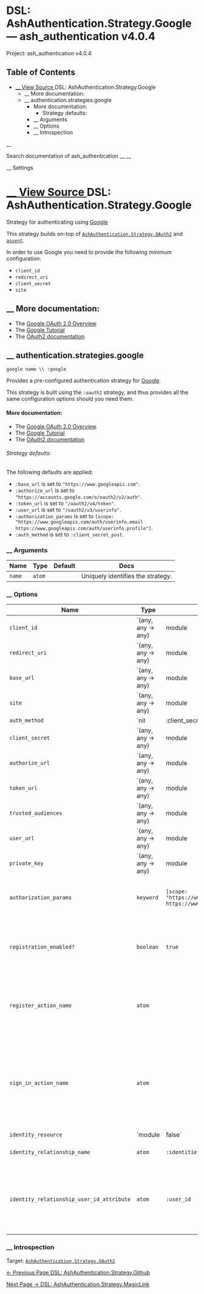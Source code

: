 # DSL: AshAuthentication.Strategy.Google — ash_authentication v4.0.4

Project: ash_authentication v4.0.4

## Table of Contents

- [ __ View Source ](external_link) DSL: AshAuthentication.Strategy.Google
  - __ More documentation:
  - __ authentication.strategies.google
      - More documentation:
          - Strategy defaults:
    - __ Arguments
    - __ Options
    - __ Introspection

__

Search documentation of ash_authentication __ __

__ Settings

#  [ __ View Source ](external_link) DSL: AshAuthentication.Strategy.Google

Strategy for authenticating using [Google](external_link)

This strategy builds on-top of [`AshAuthentication.Strategy.OAuth2`](external_link) and [`assent`](external_link).

In order to use Google you need to provide the following minimum configuration:

  * `client_id`
  * `redirect_uri`
  * `client_secret`
  * `site`



##  __ More documentation:

  * The [Google OAuth 2.0 Overview](external_link).
  * The [Google Tutorial](external_link)
  * The [OAuth2 documentation](external_link)



##  __ authentication.strategies.google
    
    
    google name \\ :google

Provides a pre-configured authentication strategy for [Google](external_link).

This strategy is built using the `:oauth2` strategy, and thus provides all the same configuration options should you need them.

#### More documentation:

  * The [Google OAuth 2.0 Overview](external_link).
  * The [Google Tutorial](external_link)
  * The [OAuth2 documentation](external_link)



###### Strategy defaults:

The following defaults are applied:

  * `:base_url` is set to `"https://www.googleapis.com"`.
  * `:authorize_url` is set to `"https://accounts.google.com/o/oauth2/v2/auth"`.
  * `:token_url` is set to `"/oauth2/v4/token"`.
  * `:user_url` is set to `"/oauth2/v3/userinfo"`.
  * `:authorization_params` is set to `[scope: "https://www.googleapis.com/auth/userinfo.email https://www.googleapis.com/auth/userinfo.profile"]`.
  * `:auth_method` is set to `:client_secret_post`.



###  __ Arguments

Name| Type| Default| Docs  
---|---|---|---  
`name`| `atom`| | Uniquely identifies the strategy.  
  
###  __ Options

Name| Type| Default| Docs  
---|---|---|---  
`client_id`| `(any, any -> any) | module | String.t`| | The OAuth2 client ID. Takes either a module which implements the [`AshAuthentication.Secret`](external_link) behaviour, a 2 arity anonymous function or a string.  
`redirect_uri`| `(any, any -> any) | module | String.t`| | The callback URI _base_. Not the whole URI back to the callback endpoint, but the URI to your `AuthPlug`. Takes either a module which implements the [`AshAuthentication.Secret`](external_link) behaviour, a 2 arity anonymous function or a string.  
`base_url`| `(any, any -> any) | module | String.t`| `"https://www.googleapis.com"`| The base URL of the OAuth2 server - including the leading protocol (ie `https://`). Takes either a module which implements the [`AshAuthentication.Secret`](external_link) behaviour, a 2 arity anonymous function or a string.  
`site`| `(any, any -> any) | module | String.t`| | Deprecated: Use `base_url` instead.  
`auth_method`| `nil | :client_secret_basic | :client_secret_post | :client_secret_jwt | :private_key_jwt`| `:client_secret_post`| The authentication strategy used, optional. If not set, no authentication will be used during the access token request.  
`client_secret`| `(any, any -> any) | module | String.t`| | The OAuth2 client secret. Required if :auth_method is `:client_secret_basic`, `:client_secret_post` or `:client_secret_jwt`. Takes either a module which implements the [`AshAuthentication.Secret`](external_link) behaviour, a 2 arity anonymous function or a string.  
`authorize_url`| `(any, any -> any) | module | String.t`| `"https://accounts.google.com/o/oauth2/v2/auth"`| The API url to the OAuth2 authorize endpoint, relative to `site`, e.g `authorize_url fn _, _ -> {:ok, "https://exampe.com/authorize"} end`. Takes either a module which implements the [`AshAuthentication.Secret`](external_link) behaviour, a 2 arity anonymous function or a string.  
`token_url`| `(any, any -> any) | module | String.t`| `"/oauth2/v4/token"`| The API url to access the token endpoint, relative to `site`, e.g `token_url fn _, _ -> {:ok, "https://example.com/oauth_token"} end`. Takes either a module which implements the [`AshAuthentication.Secret`](external_link) behaviour, a 2 arity anonymous function or a string.  
`trusted_audiences`| `(any, any -> any) | module | list(any) | nil`| | A list of audiences which are trusted. Takes either a module which implements the [`AshAuthentication.Secret`](external_link) behaviour, a 2 arity anonymous function or a string.  
`user_url`| `(any, any -> any) | module | String.t`| `"/oauth2/v3/userinfo"`| The API url to access the user endpoint, relative to `site`, e.g `user_url fn _, _ -> {:ok, "https://example.com/userinfo"} end`. Takes either a module which implements the [`AshAuthentication.Secret`](external_link) behaviour, a 2 arity anonymous function or a string.  
`private_key`| `(any, any -> any) | module | String.t`| | The private key to use if `:auth_method` is `:private_key_jwt`. Takes either a module which implements the [`AshAuthentication.Secret`](external_link) behaviour, a 2 arity anonymous function or a string.  
`authorization_params`| `keyword`| `[scope: "https://www.googleapis.com/auth/userinfo.email https://www.googleapis.com/auth/userinfo.profile"]`| Any additional parameters to encode in the request phase. eg: `authorization_params scope: "openid profile email"`  
`registration_enabled?`| `boolean`| `true`| If enabled, new users will be able to register for your site when authenticating and not already present. If not, only existing users will be able to authenticate.  
`register_action_name`| `atom`| | The name of the action to use to register a user, if `registration_enabled?` is `true`. Defaults to `register_with_<name>` See the "Registration and Sign-in" section of the strategy docs for more.  
`sign_in_action_name`| `atom`| | The name of the action to use to sign in an existing user, if `sign_in_enabled?` is `true`. Defaults to `sign_in_with_<strategy>`, which is generated for you by default. See the "Registration and Sign-in" section of the strategy docs for more information.  
`identity_resource`| `module | false`| `false`| The resource used to store user identities, or `false` to disable. See the User Identities section of the strategy docs for more.  
`identity_relationship_name`| `atom`| `:identities`| Name of the relationship to the provider identities resource  
`identity_relationship_user_id_attribute`| `atom`| `:user_id`| The name of the destination (user_id) attribute on your provider identity resource. Only necessary if you've changed the `user_id_attribute_name` option of the provider identity.  
  
###  __ Introspection

Target: [`AshAuthentication.Strategy.OAuth2`](external_link)

[ ← Previous Page  DSL: AshAuthentication.Strategy.Github  ](external_link)

[ Next Page →  DSL: AshAuthentication.Strategy.MagicLink  ](external_link)
